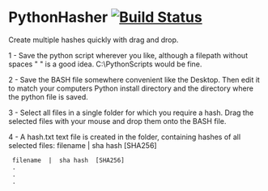 # PythonHasher [![Build Status](https://travis-ci.org/0x00f/PythonHasher.svg?branch=master)](https://travis-ci.org/0x00f/PythonHasher)

Create multiple hashes quickly with drag and drop.

1 - Save the python script wherever you like, although a filepath without spaces " " is a good idea.
    C:\PythonScripts would be fine.
    
2 - Save the BASH file somewhere convenient like the Desktop. Then edit it to match your computers Python install directory and the directory where the python file is saved.

3 - Select all files in a single folder for which you require a hash. Drag the selected files with your mouse and drop them onto the BASH file.

4 - A hash.txt text file is created in the folder, containing hashes of all selected files:
     filename  |  sha hash  [SHA256] 
     
     filename  |  sha hash  [SHA256]
     .
     .
     .